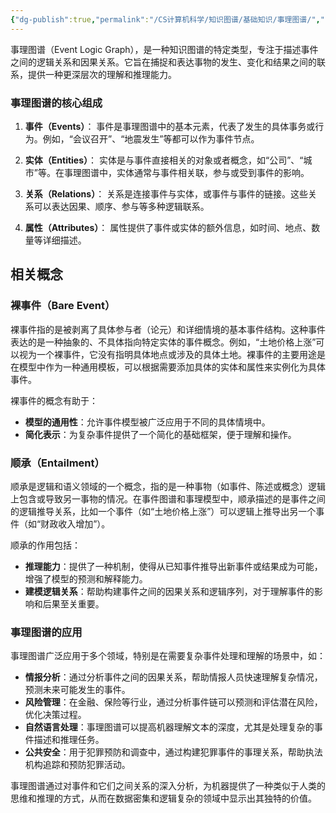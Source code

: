 ```yaml
---
{"dg-publish":true,"permalink":"/CS计算机科学/知识图谱/基础知识/事理图谱/","noteIcon":"","created":"2024-04-23T19:56:49.000+08:00","updated":"2024-04-24T00:28:37.812+08:00"}
---
```



事理图谱（Event Logic Graph），是一种知识图谱的特定类型，专注于描述事件之间的逻辑关系和因果关系。它旨在捕捉和表达事物的发生、变化和结果之间的联系，提供一种更深层次的理解和推理能力。

### 事理图谱的核心组成

1. **事件（Events）**：
   事件是事理图谱中的基本元素，代表了发生的具体事务或行为。例如，“会议召开”、“地震发生”等都可以作为事件节点。

2. **实体（Entities）**：
   实体是与事件直接相关的对象或者概念，如“公司”、“城市”等。在事理图谱中，实体通常与事件相关联，参与或受到事件的影响。

3. **关系（Relations）**：
   关系是连接事件与实体，或事件与事件的链接。这些关系可以表达因果、顺序、参与等多种逻辑联系。

4. **属性（Attributes）**：
   属性提供了事件或实体的额外信息，如时间、地点、数量等详细描述。


## 相关概念
### 裸事件（Bare Event）

裸事件指的是被剥离了具体参与者（论元）和详细情境的基本事件结构。这种事件表达的是一种抽象的、不具体指向特定实体的事件概念。例如，“土地价格上涨”可以视为一个裸事件，它没有指明具体地点或涉及的具体土地。裸事件的主要用途是在模型中作为一种通用模板，可以根据需要添加具体的实体和属性来实例化为具体事件。

裸事件的概念有助于：

- **模型的通用性**：允许事件模型被广泛应用于不同的具体情境中。
- **简化表示**：为复杂事件提供了一个简化的基础框架，便于理解和操作。

### 顺承（Entailment）

顺承是逻辑和语义领域的一个概念，指的是一种事物（如事件、陈述或概念）逻辑上包含或导致另一事物的情况。在事件图谱和事理模型中，顺承描述的是事件之间的逻辑推导关系，比如一个事件（如“土地价格上涨”）可以逻辑上推导出另一个事件（如“财政收入增加”）。

顺承的作用包括：

- **推理能力**：提供了一种机制，使得从已知事件推导出新事件或结果成为可能，增强了模型的预测和解释能力。
- **建模逻辑关系**：帮助构建事件之间的因果关系和逻辑序列，对于理解事件的影响和后果至关重要。


### 事理图谱的应用

事理图谱广泛应用于多个领域，特别是在需要复杂事件处理和理解的场景中，如：

- **情报分析**：通过分析事件之间的因果关系，帮助情报人员快速理解复杂情况，预测未来可能发生的事件。
- **风险管理**：在金融、保险等行业，通过分析事件链可以预测和评估潜在风险，优化决策过程。
- **自然语言处理**：事理图谱可以提高机器理解文本的深度，尤其是处理复杂的事件描述和推理任务。
- **公共安全**：用于犯罪预防和调查中，通过构建犯罪事件的事理关系，帮助执法机构追踪和预防犯罪活动。

事理图谱通过对事件和它们之间关系的深入分析，为机器提供了一种类似于人类的思维和推理的方式，从而在数据密集和逻辑复杂的领域中显示出其独特的价值。